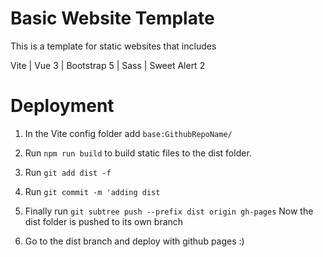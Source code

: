 # Basic Website Template

This is a template for static websites that includes

Vite | Vue 3 | Bootstrap 5 | Sass | Sweet Alert 2


# Deployment

1. In the Vite config folder add `base:GithubRepoName/`

2. Run `npm run build` to build static files to the dist folder.

3. Run `git add dist -f`

4. Run `git commit -m 'adding dist`

5. Finally run `git subtree push --prefix dist origin gh-pages` Now the dist folder is pushed to its own branch

6. Go to the dist branch and deploy with github pages :) 








